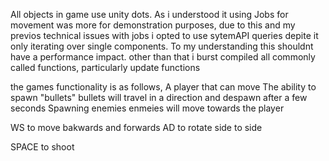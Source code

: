 All objects in game use unity dots.
As i understood it using Jobs for movement was more for demonstration purposes, due to this and my previos technical issues with jobs i opted to use sytemAPI queries depite it only iterating over single components. 
To my understanding this shouldnt have a performance impact.
other than that i burst compiled all commonly called functions, particularly update functions

the games functionality is as follows, 
A player that can move
The ability to spawn "bullets"
bullets will travel in a direction and despawn after a few seconds
Spawning enemies
enmeies will move towards the player

WS to move bakwards and forwards
AD to rotate side to side

SPACE to shoot
